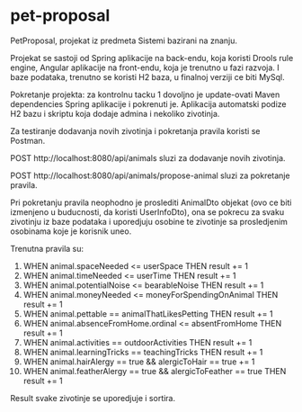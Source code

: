 # pet-proposal

PetProposal, projekat iz predmeta Sistemi bazirani na znanju.

Projekat se sastoji od Spring aplikacije na back-endu, koja koristi Drools rule engine, Angular aplikacije na front-endu, 
koja je trenutno u fazi razvoja. I baze podataka, trenutno se koristi H2 baza, u finalnoj verziji ce biti MySql.

Pokretanje projekta: za kontrolnu tacku 1 dovoljno je update-ovati Maven dependencies Spring aplikacije i pokrenuti je.
Aplikacija automatski podize H2 bazu i skriptu koja dodaje admina i nekoliko zivotinja.

Za testiranje dodavanja novih zivotinja i pokretanja pravila koristi se Postman.

POST http://localhost:8080/api/animals sluzi za dodavanje novih zivotinja.

POST http://localhost:8080/api/animals/propose-animal sluzi za pokretanje pravila.

Pri pokretanju pravila neophodno je proslediti AnimalDto objekat (ovo ce biti izmenjeno u buducnosti, da koristi UserInfoDto), 
ona se pokrecu za svaku zivotinju iz baze podataka i uporedjuju osobine te zivotinje sa prosledjenim osobinama koje je korisnik uneo.

Trenutna pravila su: 
1) WHEN animal.spaceNeeded <= userSpace THEN result += 1
2) WHEN animal.timeNeeded <= userTime THEN result += 1
3) WHEN animal.potentialNoise <= bearableNoise THEN result += 1
4) WHEN animal.moneyNeeded <=  moneyForSpendingOnAnimal THEN result += 1
5) WHEN animal.pettable == animalThatLikesPetting THEN result += 1
6) WHEN animal.absenceFromHome.ordinal <= absentFromHome THEN result += 1
7) WHEN animal.activities == outdoorActivities THEN result += 1
8) WHEN animal.learningTricks == teachingTricks THEN result += 1
9) WHEN animal.hairAlergy == true && alergicToHair == true += 1
10) WHEN animal.featherAlergy == true && alergicToFeather == true THEN result += 1

Result svake zivotinje se uporedjuje i sortira.
